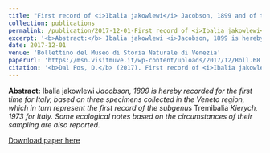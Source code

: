 ```yaml
---
title: "First record of <i>Ibalia jakowlewi</i> Jacobson, 1899 and of the subgenus <i>Tremibalia</i> for Italy (Hymenoptera, Cynipoidea, Ibaliidae)"
collection: publications
permalink: /publication/2017-12-01-First record of <i>Ibalia jakowlewi</i> Jacobson, 1899 and of the subgenus <i>Tremibalia</i> for Italy (Hymenoptera, Cynipoidea, Ibaliidae)
excerpt: '<b>Abstract:</b> Ibalia jakowlewi <i>Jacobson, 1899 is hereby recorded for the first time for Italy, based on three specimens collected in the Veneto region, which in turn represent the first record of the subgenus</i> Tremibalia <i>Kierych, 1973 for Italy. Some ecological notes based on the circumstances of their sampling are also reported.</i>'
date: 2017-12-01
venue: 'Bollettino del Museo di Storia Naturale di Venezia'
paperurl: 'https://msn.visitmuve.it/wp-content/uploads/2017/12/Boll.68.2017.6.pdf'
citation: '<b>Dal Pos, D.</b> (2017). First record of <i>Ibalia jakowlewi</i> Jacobson, 1899 and of the subgenus <i>Tremibalia</i> for Italy (Hymenoptera, Cynipoidea, Ibaliidae). <i>Bollettino del Museo di Storia Naturale di Venezia</i>, 68: 53–57.'
---
```

<b>Abstract:</b> Ibalia jakowlewi <i>Jacobson, 1899 is hereby recorded for the first time for Italy, based on three specimens collected in the Veneto region, which in turn represent the first record of the subgenus</i> Tremibalia <i>Kierych, 1973 for Italy. Some ecological notes based on the circumstances of their sampling are also reported.</i>

[Download paper here](https://msn.visitmuve.it/wp-content/uploads/2017/12/Boll.68.2017.6.pdf)